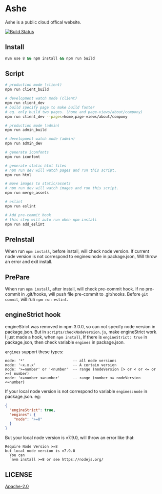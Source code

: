 # Ashe

Ashe is a public cloud offical website.

[![Build Status](https://travis-ci.org/unitedstack/Ashe.svg?branch=master)](https://travis-ci.org/unitedstack/Ashe)

## Install

```bash
nvm use 8 && npm install && npm run build
```

## Script

```bash
# production mode (client)
npm run client_build

# development watch mode (client)
npm run client_dev
# build specify page to make build faster
# eg. only build two pages. (home and page-views/about/compony)
npm run client_dev --pages=home,page-views/about/compony

# production mode (admin)
npm run admin_build

# development watch mode (admin)
npm run admin_dev

# generate iconfonts
npm run iconfont

# generate static html files
# npm run dev will watch pages and run this script.
npm run html

# move images to static/assets
# npm run dev will watch images and run this script.
npm run merge_assets

# eslint
npm run eslint

# Add pre-commit hook
# this step will auto run when npm install
npm run add_eslint

```

## PreInstall

When run `npm install`, before install, will check node version.
If current node version is not correspond to engines:node in package.json,
Will throw an error and exit install.

## PrePare

When run `npm install`, after install, will check pre-commit hook.
If no pre-commit in .git/hooks, will push file pre-commit to .git/hooks.
Before `git commit`, will run `npm run eslint`.

## engineStrict hook

engineStrict was removed in npm 3.0.0, so can not specify node version in package.json.
But in `scripts/checkNodeVersion.js`, make engineStrict work.
I just made a hook, when `npm install`, If there is `engineStrict: true` in package.json,
then check variable `engines` in package.json.

`engines` support these types:
```
node: '*'                      -- all node versions
node: '~x.x.x'                 -- A certain version
node: '>=number' or '<number'  -- range (nodeVersion [> or < or <= or >=] number)
node: '>=number <=number'      -- range (number <= nodeVersion <=number)
```

If your local node version is not correspond to variable `engines:node` in package.json. eg:

```json
{
  "engineStrict": true,
  "engines": {
    "node": ">=8"
  }
}
```

But your local node version is v7.9.0, will throw an error like that:

```
Require Node Version >=8
but local node version is v7.9.0
  You can
  `nvm install >=8 or see https://nodejs.org/
```

## LICENSE
[Apache-2.0](./LICENSE)
